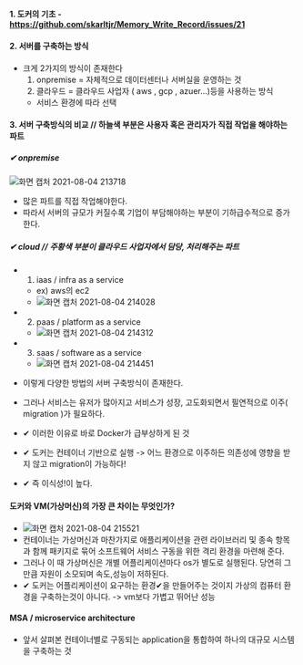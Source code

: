 #### 1. 도커의 기초 - https://github.com/skarltjr/Memory_Write_Record/issues/21
#### 2. 서버를 구축하는 방식
   - 크게 2가지의 방식이 존재한다
      1) onpremise = 자체적으로 데이터센터나 서버실을 운영하는 것
      2) 클라우드 = 클라우드 사업자 ( aws , gcp , azuer...)등을 사용하는 방식
      - 서비스 환경에 따라 선택
#### 3. 서버 구축방식의 비교   // 하늘색 부분은 사용자 혹은 관리자가 직접 작업을 해야하는 파트
##### ✔︎  onpremise
![화면 캡처 2021-08-04 213718](https://user-images.githubusercontent.com/62214428/128181857-08bf9d89-7d98-4332-b4dc-9d3e0800fcbb.png)
   - 많은 파트를 직접 작업해야한다.
   - 따라서 서버의 규모가 커질수록 기업이 부담해야하는 부분이 기하급수적으로 증가한다.

##### ✔︎  cloud  // 주황색 부분이 클라우드 사업자에서 담당, 처리해주는 파트
   - 1. iaas / infra as a service
     - ex) aws의 ec2
     - ![화면 캡처 2021-08-04 214028](https://user-images.githubusercontent.com/62214428/128182252-284ade73-6bb1-4957-b29b-d3e144a53845.png)
   - 2. paas / platform as a service
     - ![화면 캡처 2021-08-04 214312](https://user-images.githubusercontent.com/62214428/128182661-fc726c8f-cb60-4ce6-86b3-83b503ceda4f.png)
   - 3. saas / software as a service
     - ![화면 캡처 2021-08-04 214451](https://user-images.githubusercontent.com/62214428/128182847-96ae9e31-303e-405c-92f7-99c06f3c2e13.png)

 
- 이렇게 다양한 방법의 서버 구축방식이 존재한다.
- 그러나 서비스는 유저가 많아지고 서비스가 성장, 고도화되면서 필연적으로 이주( migration )가 필요하다. 
- ✔︎ 이러한 이유로 바로 Docker가 급부상하게 된 것
- ✔︎ 도커는 컨테이너 기반으로 실행 -> 어느 환경으로 이주하든 의존성에 영향을 받지 않고 migration이 가능하다!  
- ✔︎ 즉 이식성!이 높다.

#### 도커와 VM(가상머신)의 가장 큰 차이는 무엇인가?
- ![화면 캡처 2021-08-04 215521](https://user-images.githubusercontent.com/62214428/128184309-3aa3ec76-c2b8-4f03-ba61-dd2d14460435.png)
- 컨테이너는 가상머신과 마찬가지로 애플리케이션을 관련 라이브러리 및 종속 항목과 함께 패키지로 묶어 소프트웨어 서비스 구동을 위한 격리 환경을 마련해 준다.
- 그러나 이 때 가상머신은 개별 어플리케이션마다 os가 별도로 실행된다. 당연히 그만큼 자원이 소모되며 속도,성능이 저하된다.
- ✔︎ 도커는 어플리케이션이 요구하는 환경✔︎을 만들어주는 것이지 가상의 컴퓨터 환경을 구축하는것이 아니다. -> vm보다 가볍고 뛰어난 성능

#### MSA / microservice architecture
- 앞서 살펴본 컨테이너별로 구동되는 application을 통합하여 하나의 대규모 시스템을 구축하는 것 
